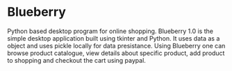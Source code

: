 # Blueberry
Python based desktop program for online shopping.  Blueberry 1.0 is the simple desktop application built using tkinter and Python.  It uses data as a object and uses pickle locally for data presistance.  Using Blueberry one can browse product catalogue, view details about specific product, add product to shopping and checkout the cart using paypal.
